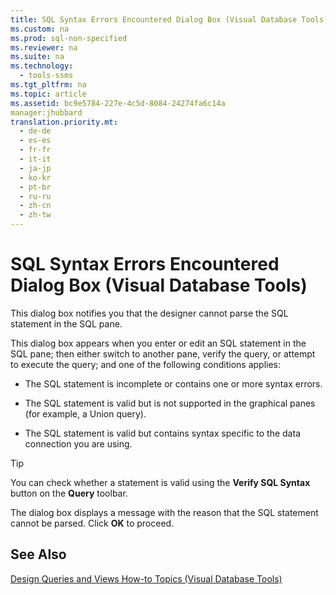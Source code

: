 ```yaml
---
title: SQL Syntax Errors Encountered Dialog Box (Visual Database Tools)
ms.custom: na
ms.prod: sql-non-specified
ms.reviewer: na
ms.suite: na
ms.technology: 
  - tools-ssms
ms.tgt_pltfrm: na
ms.topic: article
ms.assetid: bc9e5784-227e-4c5d-8084-24274fa6c14a
manager:jhubbard
translation.priority.mt: 
  - de-de
  - es-es
  - fr-fr
  - it-it
  - ja-jp
  - ko-kr
  - pt-br
  - ru-ru
  - zh-cn
  - zh-tw
---
```

# SQL Syntax Errors Encountered Dialog Box (Visual Database Tools)
This dialog box notifies you that the designer cannot parse the SQL statement in the SQL pane.  
  
This dialog box appears when you enter or edit an SQL statement in the SQL pane; then either switch to another pane, verify the query, or attempt to execute the query; and one of the following conditions applies:  
  
-   The SQL statement is incomplete or contains one or more syntax errors.  
  
-   The SQL statement is valid but is not supported in the graphical panes (for example, a Union query).  
  
-   The SQL statement is valid but contains syntax specific to the data connection you are using.  
  
> [!TIP]  
> You can check whether a statement is valid using the **Verify SQL Syntax** button on the **Query** toolbar.  
  
The dialog box displays a message with the reason that the SQL statement cannot be parsed. Click **OK** to proceed.  
  
## See Also  
[Design Queries and Views How-to Topics &#40;Visual Database Tools&#41;](../content/Design-Queries-and-Views-How-to-Topics--Visual-Database-Tools-.md)  
  

